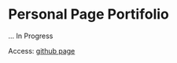 # Personal Page Portifolio

... In Progress

Access: [github page](https://izaram.github.io/personal-page/ "Izadora Portifolio")
